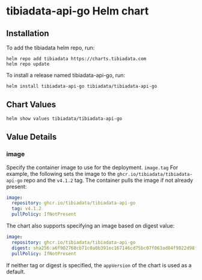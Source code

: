 # tibiadata-api-go Helm chart

## Installation

To add the tibiadata helm repo, run:

```console
helm repo add tibiadata https://charts.tibiadata.com
helm repo update
```

To install a release named tibiadata-api-go, run:

```console
helm install tibiadata-api-go tibiadata/tibiadata-api-go
```

## Chart Values

```console
helm show values tibiadata/tibiadata-api-go
```

## Value Details

### image

Specify the container image to use for the deployment. `image.tag` For example, the following sets the image to the `ghcr.io/tibiadata/tibiadata-api-go` repo and the `v4.1.2` tag. The container pulls the image if not already present:

```yaml
image:
  repository: ghcr.io/tibiadata/tibiadata-api-go
  tag: v4.1.2
  pullPolicy: IfNotPresent
```

The chart also supports specifying an image based on digest value:

```yaml
image:
  repository: ghcr.io/tibiadata/tibiadata-api-go
  digest: sha256:a6f902768cb71c0a0b391ec167146cd75bc07f063ad84f9022d98f7459f301bb
  pullPolicy: IfNotPresent
```

If neither tag or digest is specified, the `appVersion` of the chart is used as a default.
